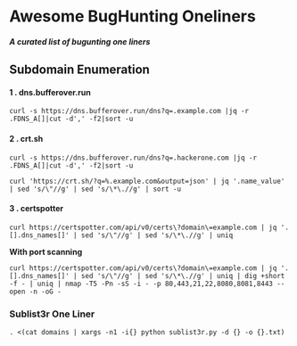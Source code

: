 # Awesome BugHunting Oneliners 
##### A curated list of bugunting one liners

## Subdomain Enumeration 

#### 1 .  dns.bufferover.run 
```
curl -s https://dns.bufferover.run/dns?q=.example.com |jq -r .FDNS_A[]|cut -d',' -f2|sort -u
```
####  2 . crt.sh 
```
curl -s https://dns.bufferover.run/dns?q=.hackerone.com |jq -r .FDNS_A[]|cut -d',' -f2|sort -u
```


```
curl 'https:​//crt​.sh/?q=%.example​.com&output=json' | jq '.name_value' | sed 's/\"//g' | sed 's/\*\.//g' | sort -u
```

#### 3 . certspotter

```
curl https://certspotter.com/api/v0/certs\?domain\=example.com | jq '.[].dns_names[]' | sed 's/\"//g' | sed 's/\*\.//g' | uniq
```

**With port scanning** 
```
curl https://certspotter.com/api/v0/certs\?domain\=example.com | jq '.[].dns_names[]' | sed 's/\"//g' | sed 's/\*\.//g' | uniq | dig +short -f - | uniq | nmap -T5 -Pn -sS -i - -p 80,443,21,22,8080,8081,8443 --open -n -oG -
```
### Sublist3r One Liner 
```
. <(cat domains | xargs -n1 -i{} python sublist3r.py -d {} -o {}.txt)
```


